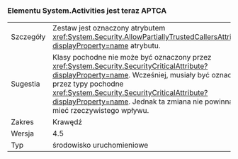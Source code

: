 ### <a name="systemactivities-is-now-aptca"></a>Elementu System.Activities jest teraz APTCA

|   |   |
|---|---|
|Szczegóły|Zestaw jest oznaczony atrybutem <xref:System.Security.AllowPartiallyTrustedCallersAttribute?displayProperty=name> atrybutu.|
|Sugestia|Klasy pochodne nie może być oznaczony przez <xref:System.Security.SecurityCriticalAttribute?displayProperty=name>. Wcześniej, musiały być oznaczony przez typy pochodne <xref:System.Security.SecurityCriticalAttribute?displayProperty=name>. Jednak ta zmiana nie powinna mieć rzeczywistego wpływu.|
|Zakres|Krawędź|
|Wersja|4.5|
|Typ|środowisko uruchomieniowe|

